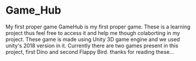# Game_Hub
My first proper game
GameHub is my first proper game. These is a learning project thus feel free to access it and help me though colaborting in my project.
These game is made using Unity 3D game engine and we used unity's 2018 version in it. 
Currently there are two games present in this project, first Dino and second Flappy Bird.
thanks for reading these...
